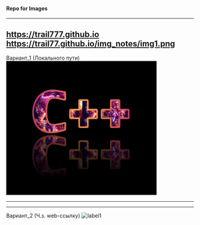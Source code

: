 #### Repo for Images

------
https://trail777.github.io
https://trail77.github.io/img_notes/img1.png
------
Вариант_1 (Локального пути)
![label](img_notes/img1.png)


-----------------
-----------------



Вариант_2 (Ч.з. web-ссылку)
![label1](https://trail77.github.io/img_notes/img1.png)
